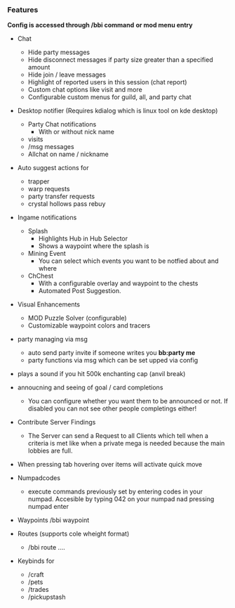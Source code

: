 ### Features

**Config is accessed through /bbi command**
**or mod menu entry**

- Chat
    - Hide party messages
    - Hide disconnect messages if party size greater than a specified amount
    - Hide join / leave messages
    - Highlight of reported users in this session (chat report)
  - Custom chat options like visit and more
  - Configurable custom menus for guild, all, and party chat

- Desktop notifier (Requires kdialog which is linux tool on kde desktop)
    - Party Chat notifications
        - With or without nick name
    - visits
    - /msg messages
    - Allchat on name / nickname

- Auto suggest actions for
    - trapper
    - warp requests
    - party transfer requests
    - crystal hollows pass rebuy

- Ingame notifications
    - Splash
        - Highlights Hub in Hub Selector
        - Shows a waypoint where the splash is
    - Mining Event
        - You can select which events you want to be notfied about and where
    - ChChest
        - With a configurable overlay and waypoint to the chests
        - Automated Post Suggestion.

- Visual Enhancements
    - MOD Puzzle Solver (configurable)
    - Customizable waypoint colors and tracers

- party managing via msg
    - auto send party invite if someone writes you **bb:party me**
    - party functions via msg which can be set upped via config

- plays a sound if you hit 500k enchanting cap (anvil break)

- annoucning and seeing of goal / card completions
    - You can configure whether you want them to be announced or not. If disabled you can not see other people completings either!

- Contribute Server Findings
    - The Server can send a Request to all Clients which tell when a criteria is met like when a private mega is needed because the main lobbies are full.

- When pressing tab hovering over items will activate quick move

- Numpadcodes
    - execute commands previously set by entering codes in your numpad. Accesible by typing 042 on your numpad nad pressing numpad enter

- Waypoints /bbi waypoint

- Routes (supports cole wheight format)
    - /bbi route ....

- Keybinds for
    - /craft
    - /pets
    - /trades
    - /pickupstash
